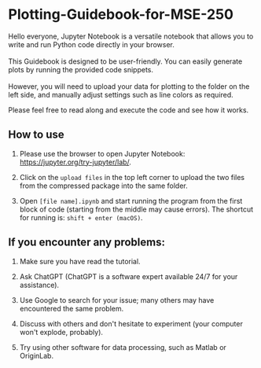 # Plotting-Guidebook-for-MSE-250

Hello everyone, Jupyter Notebook is a versatile notebook that allows you to write and run Python code directly in your browser. \
\
This Guidebook is designed to be user-friendly. You can easily generate plots by running the provided code snippets.\
\
However, you will need to upload your data for plotting to the folder on the left side, and manually adjust settings such as line colors as required.

Please feel free to read along and execute the code and see how it works.

## How to use

1. Please use the browser to open Jupyter Notebook: https://jupyter.org/try-jupyter/lab/.

2. Click on the `upload files` in the top left corner to upload the two files from the
compressed package into the same folder.

3. Open `[file name].ipynb` and start running the program from the first block of code (starting from the middle may cause errors). The shortcut for running is: `shift + enter (macOS)`.

## If you encounter any problems:
1. Make sure you have read the tutorial.

2. Ask ChatGPT (ChatGPT is a software expert available 24/7 for your assistance).

3. Use Google to search for your issue; many others may have encountered the same problem.

4. Discuss with others and don't hesitate to experiment (your computer won't explode, probably).

5. Try using other software for data processing, such as Matlab or OriginLab.
